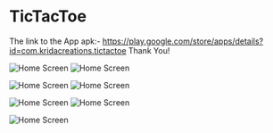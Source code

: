 # TicTacToe
The link to the App apk:- 
https://play.google.com/store/apps/details?id=com.kridacreations.tictactoe
Thank You!

![Home Screen](https://github.com/TejasParse/TicTacToe/blob/master/Images/pic1.jfif?raw=true) ![Home Screen](https://github.com/TejasParse/TicTacToe/blob/master/Images/pic2.jfif?raw=true)

![Home Screen](https://github.com/TejasParse/TicTacToe/blob/master/Images/pic3.jfif?raw=true) ![Home Screen](https://github.com/TejasParse/TicTacToe/blob/master/Images/pic4.jfif?raw=true)

![Home Screen](https://github.com/TejasParse/TicTacToe/blob/master/Images/pic5.jfif?raw=true) ![Home Screen](https://github.com/TejasParse/TicTacToe/blob/master/Images/pic6.jfif?raw=true)

![Home Screen](https://github.com/TejasParse/TicTacToe/blob/master/Images/pic7.jfif?raw=true)
 

